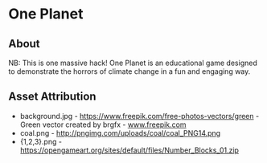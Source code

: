 # One Planet

## About

NB: This is one massive hack!
One Planet is an educational game designed to demonstrate the horrors of climate change in a fun and engaging way.

## Asset Attribution

* background.jpg - https://www.freepik.com/free-photos-vectors/green - Green vector created by brgfx - www.freepik.com
* coal.png - http://pngimg.com/uploads/coal/coal_PNG14.png
* {1,2,3}.png - https://opengameart.org/sites/default/files/Number_Blocks_01.zip
